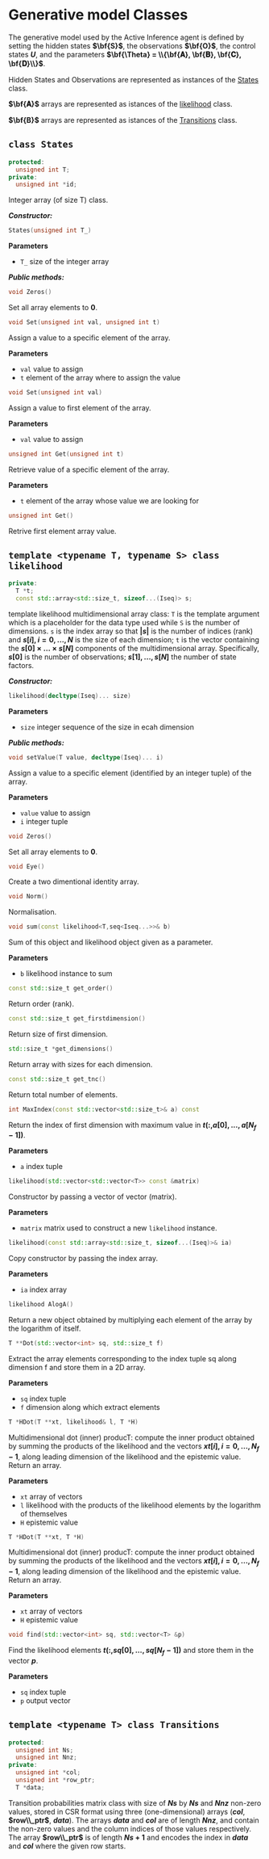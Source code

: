 # Generative model Classes

The generative model used by the Active Inference agent is defined by setting the hidden states **$\bf{S}$**,
the observations **$\bf{O}$**, the control states **$U$**, and the parameters **$\bf{\Theta} = \\{\bf{𝐀}, \bf{𝐁}, \bf{𝐂}, \bf{𝐃}\\}$**.

Hidden States and Observations are represented as instances of the [States](#class-states) class.

**$\bf{𝐀}$** arrays are represented as istances of the [likelihood](#template-typename-t-typename-s-class-likelihood) class.

**$\bf{B}$** arrays are represented as istances of the [Transitions](#template-typename-t-class-transitions) class.

## `class States`
```c++
protected:
  unsigned int T;
private:
  unsigned int *id;
```
Integer array (of size T) class. 

***Constructor:***
```c++
States(unsigned int T_)
```
**Parameters**
- `T_` size of the integer array

***Public methods:***
```c++
void Zeros()
```
Set all array elements to **$0$**.

```c++
void Set(unsigned int val, unsigned int t)
```
Assign a value to a specific element of the array.

**Parameters**
- `val` value to assign
- `t` element of the array where to assign the value

```c++
void Set(unsigned int val)
```
Assign a value to first element of the array.

**Parameters**
- `val` value to assign

```c++
unsigned int Get(unsigned int t)
```
Retrieve value of a specific element of the array.

**Parameters**
- `t` element of the array whose value we are looking for

```c++
unsigned int Get()
```
Retrive first element array value.


## `template <typename T, typename S> class likelihood`
```c++
private:
  T *t;
  const std::array<std::size_t, sizeof...(Iseq)> s;
```
template likelihood multidimensional array class: `T` is the template argument which is a placeholder for the data type used while `S` is the number of dimensions.
`s` is the index array so that **$|s|$** is the number of indices (rank) and **$s[i], i=0,...,N$** is the size of each dimension; `t` is the vector containing the **$s[0] \times ... \times s[N]$** components of the multidimensional array. Specifically, **$s[0]$** is the number of observations; **$s[1],...,s[N]$** the number of state factors.

***Constructor:***
```c++
likelihood(decltype(Iseq)... size)
```
**Parameters**
- `size` integer sequence of the size in ecah dimension 

***Public methods:***
```c++
void setValue(T value, decltype(Iseq)... i)
```
Assign a value to a specific element (identified by an integer tuple) of the array.

**Parameters**
- `value` value to assign 
- `i` integer tuple 

```c++
void Zeros()
```
Set all array elements to **$0$**.

```c++
void Eye()
```
Create a two dimentional identity array.

```c++
void Norm()
```
Normalisation.

```c++
void sum(const likelihood<T,seq<Iseq...>>& b)
```
Sum of this object and likelihood object given as a parameter.

**Parameters**
- `b` likelihood instance to sum

```c++
const std::size_t get_order()
```
Return order (rank).

```c++
const std::size_t get_firstdimension()
```
Return size of first dimension.

```c++
std::size_t *get_dimensions()
```
Return array with sizes for each dimension.

```c++
const std::size_t get_tnc()
```
Return total number of elements.

```c++
int MaxIndex(const std::vector<std::size_t>& a) const
```
Return the index of first dimension with maximum value in **$t(:,a[0],...,a[N_f-1])$**.

**Parameters**
- `a` index tuple 

```c++
likelihood(std::vector<std::vector<T>> const &matrix)
```
Constructor by passing a vector of vector (matrix).

**Parameters**
- `matrix` matrix used to construct a new `likelihood` instance.
  
```c++
likelihood(const std::array<std::size_t, sizeof...(Iseq)>& ia)
```
Copy constructor by passing the index array.

**Parameters**
- `ia` index array
  
```c++
likelihood AlogA()
```
Return a new object obtained by multiplying each element of the array by the logarithm of itself.

```c++
T **Dot(std::vector<int> sq, std::size_t f)
```
Extract the array elements corresponding to the index tuple sq along dimension f and store them in a 2D array.

**Parameters**
- `sq` index tuple
- `f` dimension along which extract elements

```c++
T *HDot(T **xt, likelihood& l, T *H)
```
Multidimensional dot (inner) producT: compute the inner product obtained by summing the products of the likelihood and the vectors **$xt[i], i=0,...,N_f-1$**, along leading dimension of the likelihood and the epistemic value. Return an array.

**Parameters**
- `xt` array of vectors
- `l` likelihood with the products of the likelihood elements by the logarithm of themselves
- `H` epistemic value

```c++
T *HDot(T **xt, T *H)
```
Multidimensional dot (inner) producT: compute the inner product obtained by summing the products of the likelihood and the vectors **$xt[i], i=0,...,N_f-1$**, along leading dimension of the likelihood and the epistemic value. Return an array.

**Parameters**
- `xt` array of vectors
- `H` epistemic value

```c++
void find(std::vector<int> sq, std::vector<T> &p)
```
Find the likelihood elements **$t(:,sq[0],...,sq[N_f-1])$** and store them in the vector **$p$**.

**Parameters**
- `sq` index tuple
- `p` output vector

## `template <typename T> class Transitions`
```c++
protected:
  unsigned int Ns;
  unsigned int Nnz;
private:
  unsigned int *col;                                                              
  unsigned int *row_ptr;
  T *data;
```
Transition probabilities matrix class with size of **$Ns$** by **$Ns$** and **$Nnz$** non-zero values, stored in CSR format using three (one-dimensional) arrays (**$col$**, **$row\\_ptr$**, **$data$**). 
The arrays **$data$** and **$col$** are of length **$Nnz$**, and contain the non-zero values and the column indices of those values respectively. The array **$row\\_ptr$** is of length **$Ns+1$** and encodes the index in **$data$** and **$col$** where the given row starts.


